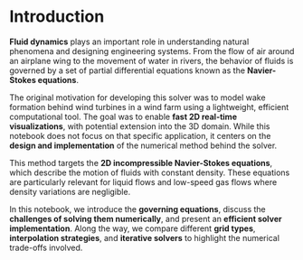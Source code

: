 # Introduction

**Fluid dynamics** plays an important role in understanding natural phenomena and designing engineering systems. From the flow of air around an airplane wing to the movement of water in rivers, the behavior of fluids is governed by a set of partial differential equations known as the **Navier-Stokes equations**.

The original motivation for developing this solver was to model wake formation behind wind turbines in a wind farm using a lightweight, efficient computational tool. The goal was to enable **fast 2D real-time visualizations**, with potential extension into the 3D domain. While this notebook does not focus on that specific application, it centers on the **design and implementation** of the numerical method behind the solver.

This method targets the **2D incompressible Navier-Stokes equations**, which describe the motion of fluids with constant density. These equations are particularly relevant for liquid flows and low-speed gas flows where density variations are negligible.

In this notebook, we introduce the **governing equations**, discuss the **challenges of solving them numerically**, and present an **efficient solver implementation**. Along the way, we compare different **grid types**, **interpolation strategies**, and **iterative solvers** to highlight the numerical trade-offs involved.



